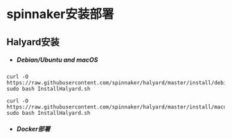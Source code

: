 # spinnaker安装部署

## Halyard安装

* ##### Debian/Ubuntu and macOS

```
curl -O https://raw.githubusercontent.com/spinnaker/halyard/master/install/debian/InstallHalyard.sh
sudo bash InstallHalyard.sh
```

```
curl -O https://raw.githubusercontent.com/spinnaker/halyard/master/install/macos/InstallHalyard.sh
sudo bash InstallHalyard.sh
```



* ##### Docker部署



